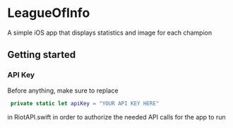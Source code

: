 # LeagueOfInfo
A simple iOS app that displays statistics and image for each champion

## Getting started
### API Key
Before anything, make sure to replace 
```Swift
 private static let apiKey = "YOUR API KEY HERE"
```
in RiotAPI.swift in order to authorize the needed API calls for the app to run
